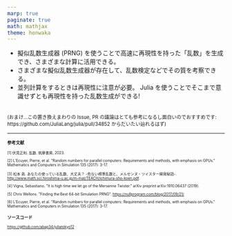 ```yaml
---
marp: true
paginate: true
math: mathjax
theme: honwaka
---
```


<!-- _header: 全体のまとめ -->

- 擬似乱数生成器 (PRNG) を使うことで高速に再現性を持った「乱数」を生成でき、さまざまな計算に活用できる。
- さまざまな擬似乱数生成器が存在して、乱数検定などでその質を考察できる。
- 並列計算をするときは再現性に注意が必要。 Julia を使うことでそこまで意識せずとも再現性を持った乱数生成ができる!

<br>

<span style="font-size: 0.8em;">
(おまけ...この置き換えまわりの Issue, PR の議論はとても参考になるし面白いのでおすすめです: https://github.com/JuliaLang/julia/pull/34852 からだいたい辿れるはず)
</span>


---



<!-- _header: Appendix -->

<div style="font-size: 0.6em;">

### 参考文献


[1] 伏見正則. 乱数. 筑摩書房, 2023.

[2] L’Ecuyer, Pierre, et al. "Random numbers for parallel computers: Requirements and methods, with emphasis on GPUs." Mathematics and Computers in Simulation 135 (2017): 3-17. 

[3] 松本 眞. あなたの使っている乱数、大丈夫？ -危ない標準乱数と、メルセンヌ・ツイスター開発秘話-. http://www.math.sci.hiroshima-u.ac.jp/m-mat/TEACH/ichimura-sho-koen.pdf.

[4] Vigna, Sebastiano. "It is high time we let go of the Mersenne Twister." arXiv preprint arXiv:1910.06437 (2019).

[5] Chris Wellons. "Finding the Best 64-bit Simulation PRNG". https://nullprogram.com/blog/2017/09/21/

[6] L’Ecuyer, Pierre, et al. "Random numbers for parallel computers: Requirements and methods, with emphasis on GPUs." Mathematics and Computers in Simulation 135 (2017): 3-17.

### ソースコード

https://github.com/abap34/juliatokyo12


</div>